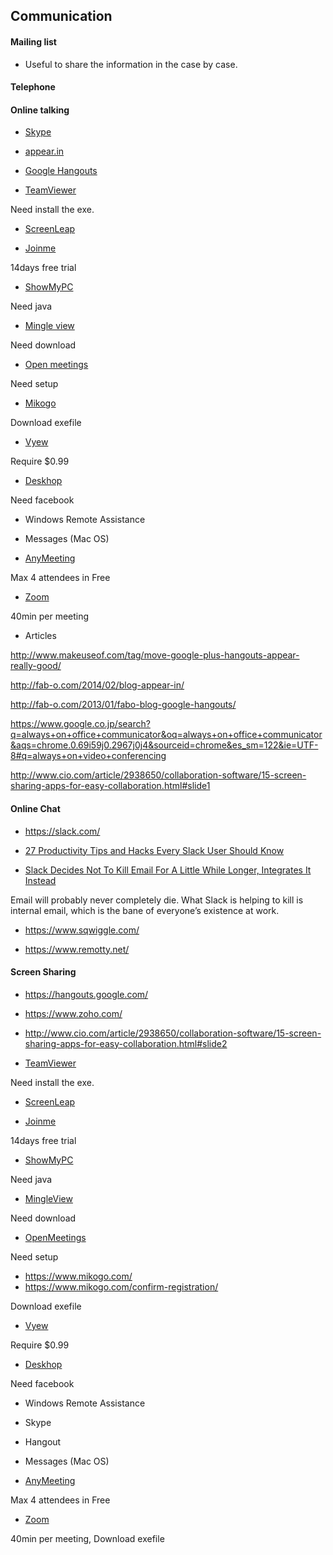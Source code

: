 ## Communication


#### Mailing list

- Useful to share the information in the case by case.


#### Telephone

#### Online talking

- [Skype](http://www.skype.com/en/)

- [appear.in](https://appear.in/)

- [Google Hangouts](https://hangouts.google.com/)

- [TeamViewer](https://www.teamviewer.com/ja/index.aspx)

Need install the exe.

- [ScreenLeap](http://www.screenleap.com/)

- [Joinme](https://join.me/)

14days free trial

- [ShowMyPC](http://showmypc.com/)

Need java

- [Mingle view](http://www.mingleview.com/)

Need download

- [Open meetings](http://openmeetings.apache.org/)

Need setup

- [Mikogo](https://www.mikogo.com/)

Download exefile

- [Vyew](http://vyew.com/s/)

Require $0.99

- [Deskhop](http://deskhopapp.com/)

Need facebook

- Windows Remote Assistance

- Messages (Mac OS)

- [AnyMeeting](http://www.anymeeting.com/)

Max 4 attendees in Free

- [Zoom](https://zoom.us/pricing)

40min per meeting


- Articles

http://www.makeuseof.com/tag/move-google-plus-hangouts-appear-really-good/

http://fab-o.com/2014/02/blog-appear-in/

http://fab-o.com/2013/01/fabo-blog-google-hangouts/

https://www.google.co.jp/search?q=always+on+office+communicator&oq=always+on+office+communicator&aqs=chrome.0.69i59j0.2967j0j4&sourceid=chrome&es_sm=122&ie=UTF-8#q=always+on+video+conferencing

http://www.cio.com/article/2938650/collaboration-software/15-screen-sharing-apps-for-easy-collaboration.html#slide1


#### Online Chat

- https://slack.com/

- [27 Productivity Tips and Hacks Every Slack User Should Know](https://premium.wpmudev.org/blog/slack-tips/)

- [Slack Decides Not To Kill Email For A Little While Longer, Integrates It Instead](http://techcrunch.com/2015/08/14/slack-decides-not-to-kill-email-for-a-little-while-longer-integrates-it-instead/)

Email will probably never completely die. What Slack is helping to kill is internal email, which is the bane of everyone’s existence at work.


- https://www.sqwiggle.com/

- https://www.remotty.net/


#### Screen Sharing

- https://hangouts.google.com/
- https://www.zoho.com/
- http://www.cio.com/article/2938650/collaboration-software/15-screen-sharing-apps-for-easy-collaboration.html#slide2




- [TeamViewer](https://www.teamviewer.com/ja/index.aspx)

Need install the exe.

- [ScreenLeap](http://www.screenleap.com/)


- [Joinme](https://join.me/)

14days free trial


- [ShowMyPC](http://showmypc.com/)

Need java


- [MingleView](http://www.mingleview.com/)

Need download

- [OpenMeetings](http://openmeetings.apache.org/)

Need setup


- https://www.mikogo.com/
- https://www.mikogo.com/confirm-registration/

Download exefile


- [Vyew](http://vyew.com/s/)

Require $0.99


- [Deskhop](http://deskhopapp.com/)

Need facebook

- Windows Remote Assistance
- Skype
- Hangout
- Messages (Mac OS)


- [AnyMeeting](http://www.anymeeting.com/)

Max 4 attendees in Free


- [Zoom](https://zoom.us/pricing)

40min per meeting, Download exefile

